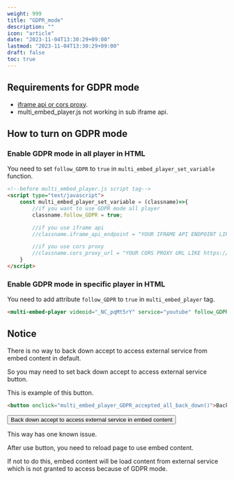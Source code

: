 ```yaml
---
weight: 999
title: "GDPR_mode"
description: ""
icon: "article"
date: "2023-11-04T13:30:29+09:00"
lastmod: "2023-11-04T13:30:29+09:00"
draft: false
toc: true
---
```


## Requirements for GDPR mode

- [iframe api or cors proxy](/docs/install).
- multi_embed_player.js not working in sub iframe api.

## How to turn on GDPR mode

### Enable GDPR mode in all player in HTML

You need to set `follow_GDPR` to `true` in `multi_embed_player_set_variable` function.

```html
<!--before multi_embed_player.js script tag-->
<script type="text/javascript">
    const multi_embed_player_set_variable = (classname)=>{
        //if you want to use GDPR mode all player
        classname.follow_GDPR = true;

        //if you use iframe api
        //classname.iframe_api_endpoint = "YOUR IFRAME API ENDPOINT LIKE https://iframe_api.ryokuryu.workers.dev";

        //if you use cors proxy
        //classname.cors_proxy_url = "YOUR CORS PROXY URL LIKE https://cors-anywhere.herokuapp.com";
    }
</script>
```

### Enable GDPR mode in specific player in HTML

You need to add attribute `follow_GDPR` to `true` in `multi_embed_player` tag.

```html
<multi-embed-player videoid="_NC_pqMt5rY" service="youtube" follow_GDPR="true"></multi-embed-player>
```

<!--live demo of this code-->
<style>
    multi-embed-player{
        width: 480px;
        height: 270px;
    }
</style>
<script src="https://cdn.jsdelivr.net/gh/bonjinnorenka/multi_embed_player@v2/multi_embed_player.js"></script>
<multi-embed-player videoid="_NC_pqMt5rY" service="youtube" follow_GDPR="true"></multi-embed-player>

## Notice

There is no way to back down accept to access external service from embed content in default.

So you may need to set back down accept to access external service button.

This is example of this button.

```html
<button onclick="multi_embed_player_GDPR_accepted_all_back_down()">Back down accept to access external service in embed content</button>
```

<!--live demo of this code-->
<button onclick="multi_embed_player_GDPR_accepted_all_back_down()">Back down accept to access external service in embed content</button>

This way has one known issue.

After use button, you need to reload page to use embed content.

If not to do this, embed content will be load content from external service which is not granted to access because of GDPR mode.
